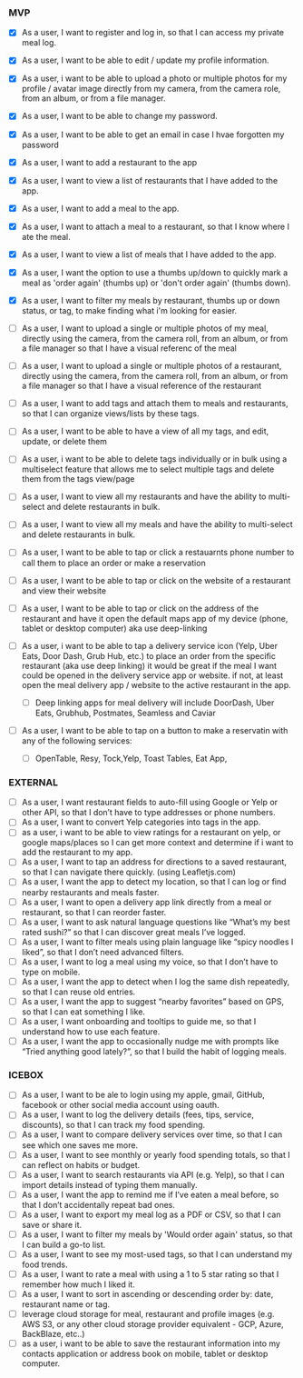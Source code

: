 ### MVP

- [x] As a user, I want to register and log in, so that I can access my private meal log.

- [x] As a user, I want to be able to edit / update my profile information.

- [x] As a user, i want to be able to upload a photo or multiple photos for my profile / avatar image directly from my camera, from the camera role, from an album, or from a file manager.

- [x] As a user, I want to be able to change my password.

- [x] As a user, I want to be able to get an email in case I hvae forgotten my password

- [x] As a user, I want to add a restaurant to the app

- [x] As a user, I want to view a list of restaurants that I have added to the app.

- [x] As a user, I want to add a meal to the app.

- [x] As a user, I want to attach a meal to a restaurant, so that I know where I ate the meal.

- [x] As a user, I want to view a list of meals that I have added to the app.

- [x] As a user, I want the option to use a thumbs up/down to quickly mark a meal as 'order again' (thumbs up) or 'don't order again' (thumbs down).

- [x] As a user, I want to filter my meals by restaurant, thumbs up or down status, or tag, to make finding what i'm looking for easier.

- [ ] As a user, I want to upload a single or multiple photos of my meal, directly using the camera, from the camera roll, from an album, or from a file manager so that I have a visual referenc of the meal

- [ ] As a user, I want to upload a single or multiple photos of a restaurant, directly using the camera, from the camera roll, from an album, or from a file manager so that I have a visual reference of the restaurant 

- [ ] As a user, I want to add tags and attach them to meals and restaurants, so that I can organize views/lists by these tags.

- [ ] As a user, I want to be able to have a view of all my tags, and edit, update, or delete them

- [ ] As a user, i want to be able to delete tags individually or in bulk using a multiselect feature that allows me to select multiple tags and delete them from the tags view/page

- [ ] As a user, I want to view all my restaurants and have the ability to multi-select and delete restaurants in bulk.

- [ ] As a user, I want to view all my meals and have the ability to multi-select and delete restaurants in bulk.

- [ ] As a user, I want to be able to tap or click a restauarnts phone number to call them to place an order or make a reservation

- [ ] As a user, I want to be able to tap or click on the website of a restaurant and view their website

- [ ] As a user, I want to be able to tap or click on the address of the restaurant and have it open the default maps app of my device (phone, tablet or desktop computer) aka use deep-linking

- [ ] As a user, i want to be able to tap a delivery service icon (Yelp, Uber Eats, Door Dash, Grub Hub, etc.) to place an order from the specific restaurant (aka use deep linking) it would be great if the meal I want could be opened in the delivery service app or website. if not, at least open the meal delivery app / website to the active restaurant in the app.

  - [ ] Deep linking apps for meal delivery will include DoorDash, Uber Eats, Grubhub, Postmates, Seamless and Caviar

- [ ] As a user, I want to be able to tap on a button to make a reservatin with any of the following services:

  - [ ] OpenTable, Resy, Tock,Yelp, Toast Tables, Eat App, 

  



### EXTERNAL

- [ ] As a user, I want restaurant fields to auto-fill using Google or Yelp or other API, so that I don’t have to type addresses or phone numbers.
- [ ] As a user, I want to convert Yelp categories into tags in the app.
- [ ] as a user,  i want to be able to view ratings for a restaurant on yelp, or google maps/places so  I can get more context and determine if i want to add the restaurant to my app.
- [ ] As a user, I want to tap an address for directions to a saved restaurant, so that I can navigate there quickly. (using Leafletjs.com)
- [ ] As a user, I want the app to detect my location, so that I can log or find nearby restaurants and meals faster.
- [ ] As a user, I want to open a delivery app link directly from a meal or restaurant, so that I can reorder faster.
- [ ] As a user, I want to ask natural language questions like “What’s my best rated sushi?” so that I can discover great meals I’ve logged.
- [ ] As a user, I want to filter meals using plain language like “spicy noodles I liked”, so that I don’t need advanced filters.
- [ ] As a user, I want to log a meal using my voice, so that I don’t have to type on mobile.
- [ ] As a user, I want the app to detect when I log the same dish repeatedly, so that I can reuse old entries.
- [ ] As a user, I want the app to suggest “nearby favorites” based on GPS, so that I can eat something I like.
- [ ] As a user, I want onboarding and tooltips to guide me, so that I understand how to use each feature.
- [ ] As a user, I want the app to occasionally nudge me with prompts like “Tried anything good lately?”, so that I build the habit of logging meals.

### ICEBOX
- [ ] As a user, I want to be ale to login using my apple, gmail, GitHub, facebook or other social media account using oauth.
- [ ] As a user, I want to log the delivery details (fees, tips, service, discounts), so that I can track my food spending.
- [ ] As a user, I want to compare delivery services over time, so that I can see which one saves me more.
- [ ] As a user, I want to see monthly or yearly food spending totals, so that I can reflect on habits or budget.
- [ ] As a user, I want to search restaurants via API (e.g. Yelp), so that I can import details instead of typing them manually.
- [ ] As a user, I want the app to remind me if I’ve eaten a meal before, so that I don’t accidentally repeat bad ones.
- [ ] As a user, I want to export my meal log as a PDF or CSV, so that I can save or share it.
- [ ] As a user, I want to filter my meals by 'Would order again' status, so that I can build a go-to list.
- [ ] As a user, I want to see my most-used tags, so that I can understand my food trends.
- [ ] As a user, I want to rate a meal with using a 1 to 5 star rating so that I remember how much I liked it.
- [ ] As a user, I want to sort in ascending or descending order by: date, restaurant name or tag.
- [ ] leverage cloud storage for meal, restaurant and profile images (e.g. AWS S3, or any other cloud storage provider equivalent - GCP, Azure, BackBlaze, etc..)
- [ ] as a user, i want to be able to save the restaurant information into my contacts application or address book on mobile, tablet or desktop computer.
